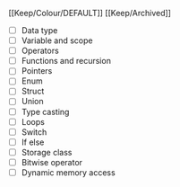 [[Keep/Colour/DEFAULT]] [[Keep/Archived]] 

- [ ] Data type
- [ ] Variable and scope
- [ ] Operators 
- [ ] Functions and recursion
- [ ] Pointers
- [ ] Enum
- [ ] Struct
- [ ] Union
- [ ] Type casting
- [ ] Loops 
- [ ] Switch
- [ ] If else 
- [ ] Storage class
- [ ] Bitwise operator
- [ ] Dynamic memory access
